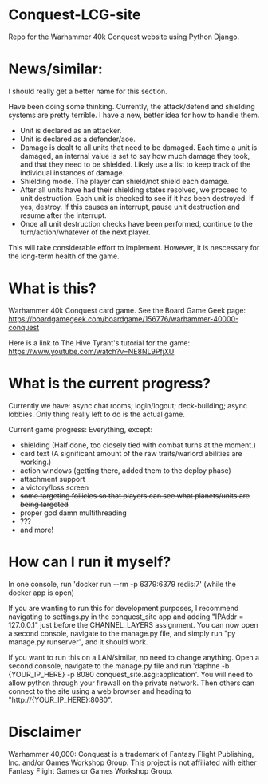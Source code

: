 # Conquest-LCG-site
Repo for the Warhammer 40k Conquest website using Python Django.

# News/similar:

I should really get a better name for this section.

Have been doing some thinking. Currently, the attack/defend and 
shielding systems are pretty terrible. I have a new, better idea 
for how to handle them.

- Unit is declared as an attacker. 
- Unit is declared as a defender/aoe.
- Damage is dealt to all units that need to be damaged. Each time
a unit is damaged, an internal value is set to say how much damage
they took, and that they need to be shielded. Likely use a list
to keep track of the individual instances of damage.
- Shielding mode. The player can shield/not shield each damage.
- After all units have had their shielding states resolved,
we proceed to unit destruction. Each unit is checked to see if it
has been destroyed. If yes, destroy. If this causes an interrupt,
pause unit destruction and resume after the interrupt.
- Once all unit destruction checks have been performed, continue
to the turn/action/whatever of the next player.

This will take considerable effort to implement. However,
it is nescessary for the long-term health of the game.

# What is this?

Warhammer 40k Conquest card game. See the Board Game Geek page: 
https://boardgamegeek.com/boardgame/156776/warhammer-40000-conquest

Here is a link to The Hive Tyrant's tutorial for the game: https://www.youtube.com/watch?v=NE8NL9PfjXU

# What is the current progress?

Currently we have: async chat rooms; login/logout; deck-building; async lobbies. Only thing really left to do is the actual game.

Current game progress: Everything, except:

- shielding (Half done, too closely tied with combat turns at the moment.)
- card text (A significant amount of the raw traits/warlord abilities are working.)
- action windows (getting there, added them to the deploy phase)
- attachment support
- a victory/loss screen
- ~~some targeting follicles so that players can see what planets/units are being targeted~~
- proper god damn multithreading
- ???
- and more!

# How can I run it myself?

In one console, run 'docker run --rm -p 6379:6379 redis:7' (while the docker app is open)

If you are wanting to run this for development purposes, I recommend navigating
to settings.py in the conquest_site app and adding
"IPAddr = 127.0.0.1" just before the CHANNEL_LAYERS assignment.
You can now open a second console, navigate to the manage.py file, and simply run
"py manage.py runserver", and it should work.

If you want to run this on a LAN/similar, no need to change anything. Open a second console,
navigate to the manage.py file and run 
'daphne -b {YOUR_IP_HERE} -p 8080 conquest_site.asgi:application'.
You will need to allow python through your firewall on the private network.
Then others can connect to the site using a web browser and heading
to "http://{YOUR_IP_HERE}:8080".

# Disclaimer

Warhammer 40,000: Conquest is a trademark of Fantasy Flight 
Publishing, Inc. and/or Games Workshop Group. This project is 
not affiliated with either Fantasy Flight Games or Games 
Workshop Group. 
